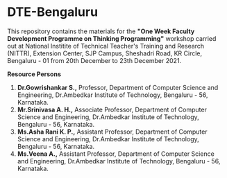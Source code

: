 # DTE-Bengaluru  
This repository contains the materials for the **"One Week Faculty Development Programme on Thinking Programming"** workshop carried out at National Institite of Technical Teacher's Training and Research (NITTR), Extension Center, SJP Campus, Sheshadri Road, KR Circle, Bengaluru - 01 from 20th December to 23th December 2021.  

**Resource Persons**  
1. **Dr.Gowrishankar S.,** Professor, Department of Computer Science and Engineering, Dr.Ambedkar Institute of Technology, Bengaluru - 56, Karnataka.  
2. **Mr.Srinivasa A. H.,** Associate Professor, Department of Computer Science and Engineering, Dr.Ambedkar Institute of Technology, Bengaluru - 56, Karnataka.  
3. **Ms.Asha Rani K. P.,** Assistant Professor, Department of Computer Science and Engineering, Dr.Ambedkar Institute of Technology, Bengaluru - 56, Karnataka.  
4. **Ms.Veena A.,** Assistant Professor, Department of Computer Science and Engineering, Dr.Ambedkar Institute of Technology, Bengaluru - 56, Karnataka.  
